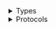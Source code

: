 <details>
<summary>Types</summary>

  - [MarketplaceEntitlementClient](/aws-sdk-swift/reference/0.x/AWSMarketplaceEntitlementService/MarketplaceEntitlementClient)
  - [MarketplaceEntitlementClient.MarketplaceEntitlementClientConfiguration](/aws-sdk-swift/reference/0.x/AWSMarketplaceEntitlementService/MarketplaceEntitlementClient.MarketplaceEntitlementClientConfiguration)
  - [MarketplaceEntitlementClientLogHandlerFactory](/aws-sdk-swift/reference/0.x/AWSMarketplaceEntitlementService/MarketplaceEntitlementClientLogHandlerFactory)
  - [MarketplaceEntitlementClientTypes](/aws-sdk-swift/reference/0.x/AWSMarketplaceEntitlementService/MarketplaceEntitlementClientTypes)

</details>

<details>
<summary>Protocols</summary>

  - [MarketplaceEntitlementClientProtocol](/aws-sdk-swift/reference/0.x/AWSMarketplaceEntitlementService/MarketplaceEntitlementClientProtocol)

</details>
